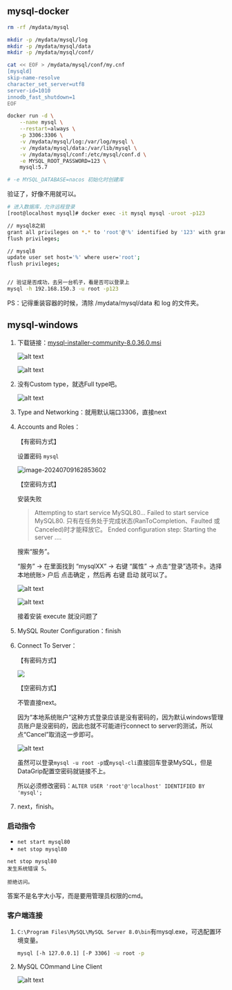 ## mysql-docker

```bash
rm -rf /mydata/mysql

mkdir -p /mydata/mysql/log
mkdir -p /mydata/mysql/data
mkdir -p /mydata/mysql/conf/

cat << EOF > /mydata/mysql/conf/my.cnf
[mysqld]
skip-name-resolve
character_set_server=utf8
server-id=1010
innodb_fast_shutdown=1
EOF

docker run -d \
    --name mysql \
    --restart=always \
    -p 3306:3306 \
    -v /mydata/mysql/log:/var/log/mysql \
    -v /mydata/mysql/data:/var/lib/mysql \
    -v /mydata/mysql/conf:/etc/mysql/conf.d \
    -e MYSQL_ROOT_PASSWORD=123 \
    mysql:5.7

# -e MYSQL_DATABASE=nacos 初始化时创建库

```
验证了，好像不用就可以。
```bash
# 进入数据库，允许远程登录
[root@localhost mysql]# docker exec -it mysql mysql -uroot -p123

// mysql8之前
grant all privileges on *.* to 'root'@'%' identified by '123' with grant option;
flush privileges;

// mysql8
update user set host='%' where user='root';
flush privileges;


// 验证是否成功，去另一台机子，看是否可以登录上
mysql -h 192.168.150.3 -u root -p123
```

PS：记得重装容器的时候，清除 /mydata/mysql/data 和 log 的文件夹。

## mysql-windows

1. 下载链接：[mysql-installer-community-8.0.36.0.msi](https://dev.mysql.com/downloads/installer)

    ![alt text](https://cdn.jsdelivr.net/gh/sword4869/pic1@main/images/202407091616938.png)

    ![alt text](https://cdn.jsdelivr.net/gh/sword4869/pic1@main/images/202407091616210.png)

2. 没有Custom type，就选Full type吧。

    ![alt text](https://cdn.jsdelivr.net/gh/sword4869/pic1@main/images/202407091616212.png)

3. Type and Networking：就用默认端口3306，直接next

4. Accounts and Roles：

    【有密码方式】

    设置密码 `mysql`

    ![image-20240709162853602](https://cdn.jsdelivr.net/gh/sword4869/pic1@main/images/202407091628701.png)

    【空密码方式】

    安装失败

    > Attempting to start service MySQL80...
    > Failed to start service MySQL80.
    > 只有在任务处于完成状态(RanToCompletion、Faulted 或 Canceled)时才能释放它。
    > Ended configuration step: Starting the server
    > ....
    > 
    搜索“服务”。

    “服务” → 在里面找到 “mysqlXX” → 右键 “属性” → 点击“登录”选项卡。选择 本地统账> 户后 点击确定 ，然后再 右键 启动 就可以了。

    ![alt text](https://cdn.jsdelivr.net/gh/sword4869/pic1@main/images/202407091616214.png)

    ![alt text](https://cdn.jsdelivr.net/gh/sword4869/pic1@main/images/202407091616215.png)

    接着安装 execute 就没问题了

5. MySQL Router Configuration：finish

6. Connect To Server：

    【有密码方式】

    ![](https://cdn.jsdelivr.net/gh/sword4869/pic1@main/images/202407091633518.png)

    【空密码方式】

    不管直接next。

    因为“本地系统账户”这种方式登录应该是没有密码的，因为默认windows管理员账户是没密码的，因此也就不可能进行connect to server的测试，所以点“Cancel”取消这一步即可。

    ![alt text](https://cdn.jsdelivr.net/gh/sword4869/pic1@main/images/202407091616216.png)

    虽然可以登录`mysql -u root -p`或`mysql-cli`直接回车登录MySQL，但是DataGrip配置空密码就链接不上。

    所以必须修改密码：`ALTER USER 'root'@'localhost' IDENTIFIED BY 'mysql';`

7. next，finish。
### 启动指令

- `net start mysql80`
- `net stop mysql80`

```
net stop mysql80
发生系统错误 5。

拒绝访问。
```
答案不是名字大小写，而是要用管理员权限的cmd。

### 客户端连接
1. `C:\Program Files\MySQL\MySQL Server 8.0\bin`有mysql.exe，可选配置环境变量。

    ```bash
    mysql [-h 127.0.0.1] [-P 3306] -u root -p
    ```

2. MySQL COmmand Line Client

    ![alt text](https://cdn.jsdelivr.net/gh/sword4869/pic1@main/images/202407091616217.png)
